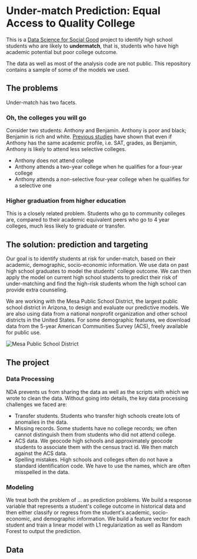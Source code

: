 # Under-match Prediction: Equal Access to Quality College
This is a [Data Science for Social Good](www.dssg.io) project to identify high school students who are likely to **undermatch**, that is, students who have high academic potential but poor college outcome.

The data as well as most of the analysis code are not public. This repository contains a sample of some of the models we used. 

## The problems
Under-match has two facets. 

### Oh, the colleges you will go
Consider two students: Anthony and Benjamin. Anthony is poor and black; Benjamin is rich and white. [Previous studies](http://www.brookings.edu/~/media/projects/bpea/spring%202013/2013a_hoxby.pdf) have shown that even if Anthony has the same academic profile, i.e. SAT, grades, as Benjamin, Anthony is likely to attend less selective colleges.

- Anthony does not attend college
- Anthony attends a two-year college when he qualifies for a four-year college
- Anthony attends a non-selective four-year college when he qualifies for a selective one

### Higher graduation from higher education
This is a closely related problem. Students who go to community colleges are, compared to their academic equivalent peers who go to 4 year colleges, much less likely to graduate or transfer. 

## The solution: prediction and targeting
Our goal is to identify students at risk for under-match, based on their academic, demographic, socio-economic information. We use data on past high school graduates to model the students' college outcome. We can then apply the model on current high school students to predict their risk of under-matching and find the high-risk students whom the high school can provide extra counseling. 

We are working with the Mesa Public School District, the largest public school district in Arizona, to design and evaluate our predictive models. We are also using data from a national nonprofit organization and other school districts in the United States. For some demographic features, we download data from the 5-year American Communities Survey (ACS), freely available for public use. 

![Mesa Public School District](http://dssg.io/img/partners/mesa.png)

## The project

### Data Processing
NDA prevents us from sharing the data as well as the scripts with which we wrote to clean the data. Without going into details, the key data processing challenges we faced are:

* Transfer students. Students who transfer high schools create lots of anomalies in the data.
* Missing records. Some students have no college records; we often cannot distinguish them from students who did not attend college.
* ACS data. We geocode high schools and approximately geocode students to associate them with the census tract id. We then match against the ACS data.
* Spelling mistakes. High schools and colleges often do not have a standard identification code. We have to use the names, which are often misspelled in the data.


### Modeling

We treat both the problem of ... as prediction problems. We build a response variable that represents a student's college outcome in historical data and then either classify or regress from the student's academic, socio-economic, and demographic information. We build a feature vector for each student and train a linear model with L1 regularization as well as Random Forest to output the prediction.

## Data


